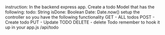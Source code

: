 instruction: In the backend express app.
Create a todo Model that has the following:
todo: String
isDone: Boolean
Date: Date.now()
setup the controller so you have the following functionality
GET - ALL todos
POST - Create todo
PUT - Update TODO
DELETE - delete Todo
remember to hook it up in your app.js
/api/todo
